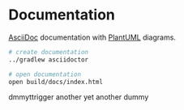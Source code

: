 # Documentation
[AsciiDoc](https://docs.asciidoctor.org/asciidoc/latest/) documentation with [PlantUML](https://plantuml.com/) diagrams.

```bash
# create documentation
../gradlew asciidoctor

# open documentation
open build/docs/index.html
```

dmmyttrigger another yet another dummy
